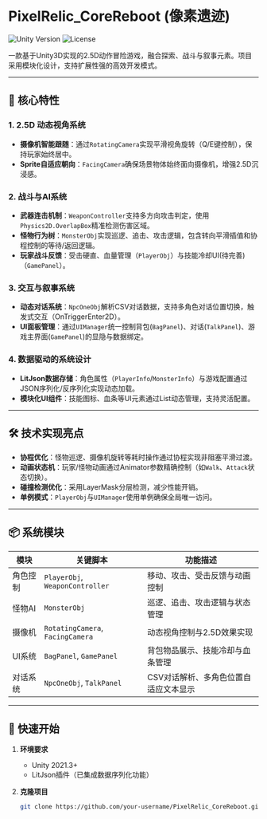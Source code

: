 # PixelRelic_CoreReboot (像素遗迹)

![Unity Version](https://img.shields.io/badge/Unity-2021.3%2B-blue)
![License](https://img.shields.io/badge/License-MIT-green)

一款基于Unity3D实现的2.5D动作冒险游戏，融合探索、战斗与叙事元素。项目采用模块化设计，支持扩展性强的高效开发模式。

---

## 🌟 核心特性

### 1. **2.5D 动态视角系统**
- **摄像机智能跟随**：通过`RotatingCamera`实现平滑视角旋转（Q/E键控制），保持玩家始终居中。
- **Sprite自适应朝向**：`FacingCamera`确保场景物体始终面向摄像机，增强2.5D沉浸感。

### 2. **战斗与AI系统**
- **武器连击机制**：`WeaponController`支持多方向攻击判定，使用`Physics2D.OverlapBox`精准检测伤害区域。
- **怪物行为树**：`MonsterObj`实现巡逻、追击、攻击逻辑，包含转向平滑插值和协程控制的等待/返回逻辑。
- **玩家战斗反馈**：受击硬直、血量管理（`PlayerObj`）与技能冷却UI(待完善)（`GamePanel`）。

### 3. **交互与叙事系统**
- **动态对话系统**：`NpcOneObj`解析CSV对话数据，支持多角色对话位置切换，触发式交互（OnTriggerEnter2D）。
- **UI面板管理**：通过`UIManager`统一控制背包(`BagPanel`)、对话(`TalkPanel`)、游戏主界面(`GamePanel`)的显隐与数据绑定。

### 4. **数据驱动的系统设计**
- **LitJson数据存储**：角色属性（`PlayerInfo`/`MonsterInfo`）与游戏配置通过JSON序列化/反序列化实现动态加载。
- **模块化UI组件**：技能图标、血条等UI元素通过List动态管理，支持灵活配置。

---

## 🛠️ 技术实现亮点

- **协程优化**：怪物巡逻、摄像机旋转等耗时操作通过协程实现非阻塞平滑过渡。
- **动画状态机**：玩家/怪物动画通过Animator参数精确控制（如`Walk`、`Attack`状态切换）。
- **碰撞检测优化**：采用LayerMask分层检测，减少性能开销。
- **单例模式**：`PlayerObj`与`UIManager`使用单例确保全局唯一访问。

---

## 📦 系统模块

| 模块          | 关键脚本                     | 功能描述                              |
|---------------|------------------------------|-------------------------------------|
| 角色控制      | `PlayerObj`, `WeaponController` | 移动、攻击、受击反馈与动画控制        |
| 怪物AI        | `MonsterObj`                 | 巡逻、追击、攻击逻辑与状态管理        |
| 摄像机        | `RotatingCamera`, `FacingCamera` | 动态视角控制与2.5D效果实现           |
| UI系统        | `BagPanel`, `GamePanel`      | 背包物品展示、技能冷却与血条管理      |
| 对话系统      | `NpcOneObj`, `TalkPanel`     | CSV对话解析、多角色位置自适应文本显示 |

---

## 🚀 快速开始

1. **环境要求**  
   - Unity 2021.3+
   - LitJson插件（已集成数据序列化功能）

2. **克隆项目**  
   ```bash
   git clone https://github.com/your-username/PixelRelic_CoreReboot.git
